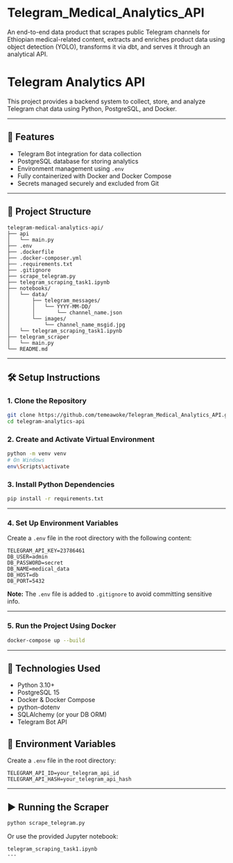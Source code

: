 # Telegram_Medical_Analytics_API
An end-to-end data product that scrapes public Telegram channels for Ethiopian medical-related content, extracts and enriches product data using object detection (YOLO), transforms it via dbt, and serves it through an analytical API.


# Telegram Analytics API

This project provides a backend system to collect, store, and analyze Telegram chat data using Python, PostgreSQL, and Docker.

---

## 🚀 Features

- Telegram Bot integration for data collection
- PostgreSQL database for storing analytics
- Environment management using `.env`
- Fully containerized with Docker and Docker Compose
- Secrets managed securely and excluded from Git

---

## 📁 Project Structure

```
telegram-medical-analytics-api/
├── api
│   └── main.py
├── .env
├── .dockerfile
├── .docker-composer.yml
├── .requirements.txt
├── .gitignore
├── scrape_telegram.py
├── telegram_scraping_task1.ipynb
├── notebooks/
│   └── data/
│       ├── telegram_messages/
│       │   └── YYYY-MM-DD/
│       │       └── channel_name.json
│       └── images/
│           └── channel_name_msgid.jpg
│   └── telegram_scraping_task1.ipynb
├── telegram_scraper
│   └── main.py
└── README.md
```

---

## 🛠️ Setup Instructions

### 1. Clone the Repository

```bash
git clone https://github.com/temeawoke/Telegram_Medical_Analytics_API.git
cd telegram-analytics-api
```

### 2. Create and Activate Virtual Environment

```bash
python -m venv venv
# On Windows
env\Scripts\activate
```

### 3. Install Python Dependencies

```bash
pip install -r requirements.txt
```

---

### 4. Set Up Environment Variables

Create a `.env` file in the root directory with the following content:

```env
TELEGRAM_API_KEY=23786461
DB_USER=admin
DB_PASSWORD=secret
DB_NAME=medical_data
DB_HOST=db
DB_PORT=5432
```

**Note:** The `.env` file is added to `.gitignore` to avoid committing sensitive info.

---

### 5. Run the Project Using Docker

```bash
docker-compose up --build
```

---

## 🔌 Technologies Used

- Python 3.10+
- PostgreSQL 15
- Docker & Docker Compose
- python-dotenv
- SQLAlchemy (or your DB ORM)
- Telegram Bot API

## 🔑 Environment Variables

Create a `.env` file in the root directory:

```env
TELEGRAM_API_ID=your_telegram_api_id
TELEGRAM_API_HASH=your_telegram_api_hash
```

---

## ▶️ Running the Scraper

```bash
python scrape_telegram.py
```

Or use the provided Jupyter notebook:
```
telegram_scraping_task1.ipynb
---

